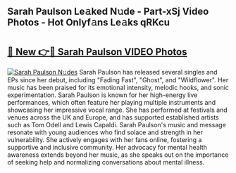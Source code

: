 ## Sarah Paulson Le𝚊ked N𝚞de - Part-xSj Video Photos - Hot Onlyf𝚊ns Le𝚊ks qRKcu

# <h2><a href="http://ab29162.deff.icu/?id=Sarah+Paulson">🔗 New 👉🔴 Sarah Paulson VIDEO Photos</a></h2>

[![Sarah Paulson N𝚞des](https://i.imgur.com/rIISA9y.gif)](http://ab29162.deff.icu/?id=Sarah+Paulson)
Sarah Paulson has released several singles and EPs since her debut, including "Fading Fast", "Ghost", and "Wildflower". Her music has been praised for its emotional intensity, melodic hooks, and sonic experimentation. Sarah Paulson is known for her high-energy live performances, which often feature her playing multiple instruments and showcasing her impressive vocal range. She has performed at festivals and venues across the UK and Europe, and has supported established artists such as Tom Odell and Lewis Capaldi. Sarah Paulson's music and message resonate with young audiences who find solace and strength in her vulnerability. She actively engages with her fans online, fostering a supportive and inclusive community. Her advocacy for mental health awareness extends beyond her music, as she speaks out on the importance of seeking help and normalizing conversations about mental illness.
